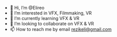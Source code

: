 - 👋 Hi, I’m @Elireo
- 👀 I’m interested in VFX, Filmmaking, VR
- 🌱 I’m currently learning VFX & VR
- 💞️ I’m looking to collaborate on VFX & VR
- 📫 How to reach me by email rezikeli@gmail.com

<!---
Elireo/Elireo is a ✨ special ✨ repository because its `README.md` (this file) appears on your GitHub profile.
You can click the Preview link to take a look at your changes.
--->
